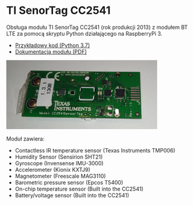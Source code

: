 # TI SenorTag CC2541

Obsługa modułu TI SenorTag CC2541 (rok produkcji 2013) z modułem BT LTE za pomocą skryptu Python działającego na RaspberryPi 3.<br/>

<ul>
<li><a href="https://github.com/marianwitkowski/misc/blob/master/ti-cc2541/sensor-test.py">Przykładowy kod (Python 3.7)</a>
<li><a href="swru324b.pdf" target="_new">Dokumentacja modułu (PDF)</a>
</ul>

<p>
<img src="IMG_20210101_164237.jpg" width="400" />
</p>

<p>Moduł zawiera:
<ul>
<li>Contactless IR temperature sensor (Texas Instruments TMP006)
  
<li>Humidity Sensor (Sensirion SHT21)

<li>Gyroscope (Invensense IMU-3000)

<li>Accelerometer (Kionix KXTJ9)

<li>Magnetometer (Freescale MAG3110)

<li>Barometric pressure sensor (Epcos T5400)

<li>On-chip temperature sensor (Built into the CC2541)

<li>Battery/voltage sensor (Built into the CC2541)
</ul>

</p>



